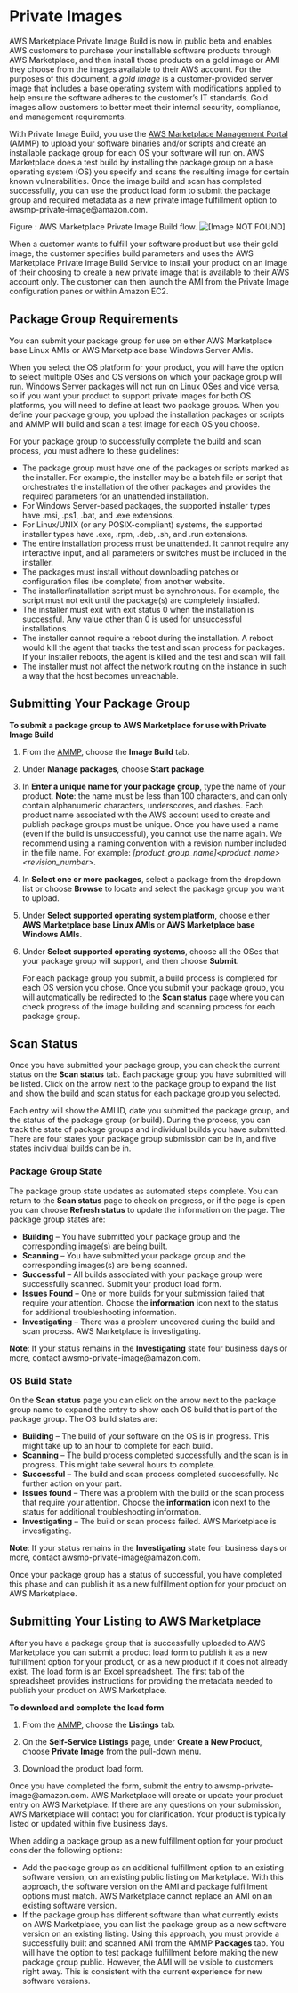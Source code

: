 # Private Images<a name="private-images"></a>

 AWS Marketplace Private Image Build is now in public beta and enables AWS customers to purchase your installable software products through AWS Marketplace, and then install those products on a gold image or AMI they choose from the images available to their AWS account\. For the purposes of this document, a *gold image* is a customer\-provided server image that includes a base operating system with modifications applied to help ensure the software adheres to the customer’s IT standards\. Gold images allow customers to better meet their internal security, compliance, and management requirements\. 

 With Private Image Build, you use the [AWS Marketplace Management Portal](https://aws.amazon.com/marketplace/management/tour/) \(AMMP\) to upload your software binaries and/or scripts and create an installable package group for each OS your software will run on\. AWS Marketplace does a test build by installing the package group on a base operating system \(OS\) you specify and scans the resulting image for certain known vulnerabilities\. Once the image build and scan has completed successfully, you can use the product load form to submit the package group and required metadata as a new private image fulfillment option to awsmp\-private\-image@amazon\.com\. 

 Figure : AWS Marketplace Private Image Build flow\. ![\[Image NOT FOUND\]](http://docs.aws.amazon.com/marketplace/latest/userguide/images/private-image-build-image01.png) 

 When a customer wants to fulfill your software product but use their gold image, the customer specifies build parameters and uses the AWS Marketplace Private Image Build Service to install your product on an image of their choosing to create a new private image that is available to their AWS account only\. The customer can then launch the AMI from the Private Image configuration panes or within Amazon EC2\. 

## Package Group Requirements<a name="package-group-requirements"></a>

 You can submit your package group for use on either AWS Marketplace base Linux AMIs or AWS Marketplace base Windows Server AMIs\. 

 When you select the OS platform for your product, you will have the option to select multiple OSes and OS versions on which your package group will run\. Windows Server packages will not run on Linux OSes and vice versa, so if you want your product to support private images for both OS platforms, you will need to define at least two package groups\. When you define your package group, you upload the installation packages or scripts and AMMP will build and scan a test image for each OS you choose\. 

 For your package group to successfully complete the build and scan process, you must adhere to these guidelines: 
+  The package group must have one of the packages or scripts marked as the installer\. For example, the installer may be a batch file or script that orchestrates the installation of the other packages and provides the required parameters for an unattended installation\. 
+  For Windows Server\-based packages, the supported installer types have \.msi, \.ps1, \.bat, and \.exe extensions\. 
+  For Linux/UNIX \(or any POSIX\-compliant\) systems, the supported installer types have \.exe, \.rpm, \.deb, \.sh, and \.run extensions\. 
+  The entire installation process must be unattended\. It cannot require any interactive input, and all parameters or switches must be included in the installer\. 
+  The packages must install without downloading patches or configuration files \(be complete\) from another website\. 
+  The installer/installation script must be synchronous\. For example, the script must not exit until the package\(s\) are completely installed\. 
+  The installer must exit with exit status 0 when the installation is successful\. Any value other than 0 is used for unsuccessful installations\. 
+  The installer cannot require a reboot during the installation\. A reboot would kill the agent that tracks the test and scan process for packages\. If your installer reboots, the agent is killed and the test and scan will fail\. 
+  The installer must not affect the network routing on the instance in such a way that the host becomes unreachable\. 

## Submitting Your Package Group<a name="submitting-your-package-group"></a>

**To submit a package group to AWS Marketplace for use with Private Image Build**

1.  From the [AMMP](https://aws.amazon.com/marketplace/management/tour/), choose the **Image Build** tab\. 

1.  Under **Manage packages**, choose **Start package**\. 

1. In **Enter a unique name for your package group**, type the name of your product\. **Note**: the name must be less than 100 characters, and can only contain alphanumeric characters, underscores, and dashes\. Each product name associated with the AWS account used to create and publish package groups must be unique\. Once you have used a name \(even if the build is unsuccessful\), you cannot use the name again\. We recommend using a naming convention with a revision number included in the file name\. For example: *\[product\_group\_name\]<product\_name><version><platform><revision\_number>*\.

1.  In **Select one or more packages**, select a package from the dropdown list or choose **Browse** to locate and select the package group you want to upload\. 

1.  Under **Select supported operating system platform**, choose either **AWS Marketplace base Linux AMIs** or **AWS Marketplace base Windows AMIs**\. 

1.  Under **Select supported operating systems**, choose all the OSes that your package group will support, and then choose **Submit**\. 

    For each package group you submit, a build process is completed for each OS version you chose\. Once you submit your package group, you will automatically be redirected to the **Scan status** page where you can check progress of the image building and scanning process for each package group\. 

## Scan Status<a name="scan-status"></a>

 Once you have submitted your package group, you can check the current status on the **Scan status** tab\. Each package group you have submitted will be listed\. Click on the arrow next to the package group to expand the list and show the build and scan status for each package group you selected\. 

 Each entry will show the AMI ID, date you submitted the package group, and the status of the package group \(or build\)\. During the process, you can track the state of package groups and individual builds you have submitted\. There are four states your package group submission can be in, and five states individual builds can be in\. 

### Package Group State<a name="package-group-state"></a>

 The package group state updates as automated steps complete\. You can return to the **Scan status** page to check on progress, or if the page is open you can choose **Refresh status** to update the information on the page\. The package group states are: 
+  **Building** – You have submitted your package group and the corresponding image\(s\) are being built\. 
+  **Scanning** – You have submitted your package group and the corresponding images\(s\) are being scanned\. 
+  **Successful** – All builds associated with your package group were successfully scanned\. Submit your product load form\. 
+  **Issues Found** – One or more builds for your submission failed that require your attention\. Choose the **information** icon next to the status for additional troubleshooting information\. 
+  **Investigating** – There was a problem uncovered during the build and scan process\. AWS Marketplace is investigating\. 

 **Note**: If your status remains in the **Investigating** state four business days or more, contact awsmp\-private\-image@amazon\.com\. 

### OS Build State<a name="os-build-state"></a>

 On the **Scan status** page you can click on the arrow next to the package group name to expand the entry to show each OS build that is part of the package group\. The OS build states are: 
+  **Building** – The build of your software on the OS is in progress\. This might take up to an hour to complete for each build\. 
+  **Scanning** – The build process completed successfully and the scan is in progress\. This might take several hours to complete\. 
+  **Successful** – The build and scan process completed successfully\. No further action on your part\. 
+  **Issues found** – There was a problem with the build or the scan process that require your attention\. Choose the **information** icon next to the status for additional troubleshooting information\. 
+  **Investigating** – The build or scan process failed\. AWS Marketplace is investigating\. 

 **Note**: If your status remains in the **Investigating** state four business days or more, contact awsmp\-private\-image@amazon\.com\. 

 Once your package group has a status of successful, you have completed this phase and can publish it as a new fulfillment option for your product on AWS Marketplace\. 

## Submitting Your Listing to AWS Marketplace<a name="submitting-your-listing-to-aws-marketplace"></a>

 After you have a package group that is successfully uploaded to AWS Marketplace you can submit a product load form to publish it as a new fulfillment option for your product, or as a new product if it does not already exist\. The load form is an Excel spreadsheet\. The first tab of the spreadsheet provides instructions for providing the metadata needed to publish your product on AWS Marketplace\. 

**To download and complete the load form**

1.  From the [AMMP](https://aws.amazon.com/marketplace/management/tour/), choose the **Listings** tab\. 

1.  On the **Self\-Service Listings** page, under **Create a New Product**, choose **Private Image** from the pull\-down menu\. 

1.  Download the product load form\. 

 Once you have completed the form, submit the entry to awsmp\-private\-image@amazon\.com\. AWS Marketplace will create or update your product entry on AWS Marketplace\. If there are any questions on your submission, AWS Marketplace will contact you for clarification\. Your product is typically listed or updated within five business days\. 

 When adding a package group as a new fulfillment option for your product consider the following options: 
+  Add the package group as an additional fulfillment option to an existing software version, on an existing public listing on Marketplace\. With this approach, the software version on the AMI and package fulfillment options must match\. AWS Marketplace cannot replace an AMI on an existing software version\. 
+  If the package group has different software than what currently exists on AWS Marketplace, you can list the package group as a new software version on an existing listing\. Using this approach, you must provide a successfully built and scanned AMI from the AMMP **Packages** tab\. You will have the option to test package fulfillment before making the new package group public\. However, the AMI will be visible to customers right away\. This is consistent with the current experience for new software versions\. 